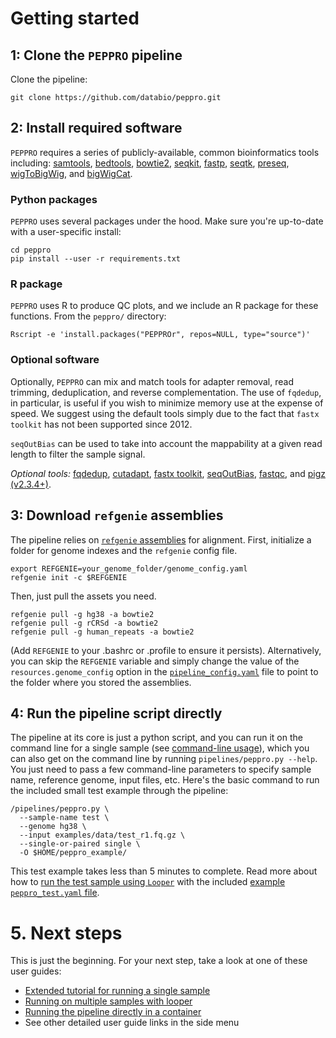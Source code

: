 # Getting started

## 1: Clone the `PEPPRO` pipeline

Clone the pipeline:
```
git clone https://github.com/databio/peppro.git
```

## 2: Install required software

`PEPPRO` requires a series of publicly-available, common bioinformatics tools including: [samtools](http://www.htslib.org/), [bedtools](https://bedtools.readthedocs.io/en/latest/content/installation.html), [bowtie2](http://bowtie-bio.sourceforge.net/bowtie2/index.shtml), [seqkit](https://bioinf.shenwei.me/seqkit/), [fastp](https://github.com/OpenGene/fastp), [seqtk](https://github.com/lh3/seqtk), [preseq](http://smithlabresearch.org/software/preseq/), [wigToBigWig](http://hgdownload.soe.ucsc.edu/admin/exe/), and [bigWigCat](http://hgdownload.soe.ucsc.edu/admin/exe/).

### Python packages

`PEPPRO` uses several packages under the hood. Make sure you're up-to-date with a user-specific install:

```{bash}
cd peppro
pip install --user -r requirements.txt
```

### R package

`PEPPRO` uses R to produce QC plots, and we include an R package for these functions. From the `peppro/` directory:
```console
Rscript -e 'install.packages("PEPPROr", repos=NULL, type="source")'
```

### Optional software

Optionally, `PEPPRO` can mix and match tools for adapter removal, read trimming, deduplication, and reverse complementation.  The use of `fqdedup`, in particular, is useful if you wish to minimize memory use at the expense of speed.  We suggest using the default tools simply due to the fact that `fastx toolkit` has not been supported since 2012.

`seqOutBias` can be used to take into account the mappability at a given read length to filter the sample signal.

*Optional tools:* [fqdedup](https://github.com/guertinlab/fqdedup), [cutadapt](https://cutadapt.readthedocs.io/), [fastx toolkit](http://hannonlab.cshl.edu/fastx_toolkit/), [seqOutBias](https://github.com/guertinlab/seqOutBias), [fastqc](https://www.bioinformatics.babraham.ac.uk/projects/download.html#fastqc), and [pigz (v2.3.4+)](https://zlib.net/pigz/).

## 3: Download `refgenie` assemblies

The pipeline relies on [`refgenie` assemblies](http://refgenie.databio.org/en/dev/install/) for alignment.  First, initialize a folder for genome indexes and the `refgenie` config file.

```console
export REFGENIE=your_genome_folder/genome_config.yaml
refgenie init -c $REFGENIE
```

Then, just pull the assets you need.

```console
refgenie pull -g hg38 -a bowtie2
refgenie pull -g rCRSd -a bowtie2
refgenie pull -g human_repeats -a bowtie2
```

(Add `REFGENIE` to your .bashrc or .profile to ensure it persists). Alternatively, you can skip the `REFGENIE` variable and simply change the value of the `resources.genome_config` option in the [`pipeline_config.yaml`](https://github.com/databio/peppro/blob/master/pipelines/peppro.yaml) file to point to the folder where you stored the assemblies. 

## 4: Run the pipeline script directly

The pipeline at its core is just a python script, and you can run it on the command line for a single sample (see [command-line usage](usage)), which you can also get on the command line by running `pipelines/peppro.py --help`. You just need to pass a few command-line parameters to specify sample name, reference genome, input files, etc. Here's the basic command to run the included small test example through the pipeline:

```console
/pipelines/peppro.py \
  --sample-name test \
  --genome hg38 \
  --input examples/data/test_r1.fq.gz \
  --single-or-paired single \
  -O $HOME/peppro_example/
```

This test example takes less than 5 minutes to complete. Read more about how to [run the test sample using `Looper`](howto/use_looper.md) with the included [example `peppro_test.yaml` file](https://github.com/databio/peppro/blob/master/examples/meta/peppro_test.yaml).

# 5. Next steps

This is just the beginning. For your next step, take a look at one of these user guides:

- [Extended tutorial for running a single sample](tutorial.md)
- [Running on multiple samples with looper](howto/use_looper.md)
- [Running the pipeline directly in a container](howto/use_container.md)
- See other detailed user guide links in the side menu
